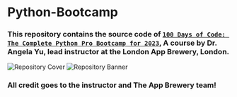 # Python-Bootcamp

### This repository contains the source code of [`100 Days of Code: The Complete Python Pro Bootcamp for 2023`](https://www.udemy.com/course/100-days-of-code/), A course by Dr. Angela Yu, lead instructor at the London App Brewery, London. 


![Repository Cover](https://github.com/numanzamandipuu/Python-Bootcamp/assets/72611571/1fd834ea-081f-47fb-a341-94e77785b650)
![Repository Banner](https://github.com/numanzamandipuu/Python-Bootcamp/assets/72611571/915b69c9-c8dd-4055-8ce1-3080f3b39153)

### All credit goes to the instructor and The App Brewery team!
